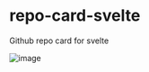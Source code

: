 # repo-card-svelte
Github repo card for svelte

![image](https://github.com/user-attachments/assets/987d9ddc-f035-448b-8b5b-1f44d59c53d0)
